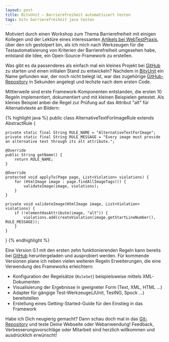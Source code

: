 ```yaml
---
layout: post
title: BitvUnit – Barrierefreiheit automatisiert testen
tags: bitv barrierefreiheit java testen
---
```


Motiviert durch einen Workshop zum Thema Barrierefreiheit mit einigen Kollegen und der Lektüre eines interessanten [Artikels bei WebTestPraxis](http://webtestpraxis.de/blog/?p=15), über den ich gestolpert bin, als ich mich nach Werkzeugen für die Testautomatisierung von Kriterien der Barrierefreiheit umgesehen habe, entstand die Idee, ein Open-Source-Framework zu erstellen.

Was gibt es da passenderes als einfach mal ein kleines Projekt bei [GitHub](https://github.com) zu starten und einen initialen Stand zu entwickeln? Nachdem in [BitvUnit](http://www.google.de/#sclient=psy&q=bitvunit) ein Name gefunden war, der noch nicht belegt ist, war das zugehörige [GitHub-Repository](https://github.com/codescape/bitvunit) in Sekunden angelegt und lechzte nach dem ersten Code.

Mittlerweile sind erste Framework-Komponenten entstanden, die ersten 10 Regeln implementiert, dokumentiert und mit kleinen Beispielen getestet. Als kleines Beispiel anbei die Regel zur Prüfung auf das Attribut "alt" für Alternativtexte an Bildern:

{% highlight java %}
public class AlternativeTextForImageRule extends AbstractRule {

    private static final String RULE_NAME = "AlternativeTextForImage";
    private static final String RULE_MESSAGE = "Every image must provide an alternative text through its alt attribute.";

    @Override
    public String getName() {
        return RULE_NAME;
    }

    @Override
    protected void applyTo(Page page, List<Violation> violations) {
        for (HtmlImage image : page.findAllImageTags()) {
            validateImage(image, violations);
        }
    }

    private void validateImage(HtmlImage image, List<Violation> violations) {
        if (!elementHasAttribute(image, "alt")) {
            violations.add(createViolation(image.getStartLineNumber(), RULE_MESSAGE));
        } 
    }
}
{% endhighlight %}

Eine Version 0.1 mit den ersten zehn funktionierenden Regeln kann bereits bei [GitHub](https://github.com/codescape/bitvunit/archives/master) heruntergeladen und ausprobiert werden. Für kommende Versionen plane ich neben vielen weiteren Regeln Erweiterungen, die eine Verwendung des Frameworks erleichtern:

* Konfiguration der Regelsätze (`RuleSet`) beispielsweise mittels XML-Dokumenten
* Visualisierung der Ergebnisse in geeigneter Form (Text, XML, HTML ...)
* Adapter für gängige Test-Werkzeuge(JUnit, TestNG, Spock ...) bereitstellen
* Erstellung eines Getting-Started-Guide für den Einstieg in das Framework 

Habe ich Dich neugierig gemacht? Dann schau doch mal in das [Git-Repository](https://github.com/codescape/bitvunit) und teste Deine Webseite oder Webanwendung! Feedback, Verbesserungsvorschläge oder Mitarbeit sind herzlich willkommen und ausdrücklich erwünscht!
